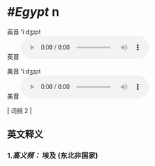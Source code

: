 # ***\#Egypt*** n
英音 'iːdʒɪpt  
英音
<audio src="./media/Egypt-B.aac" controls="controls"></audio>

美音 'iːdʒɪpt  
美音
<audio src="./media/Egypt.aac" controls="controls"></audio>



| 词频 2 |  

英文释义
---
### 1.*高义频：* **埃及 (东北非国家)**  


